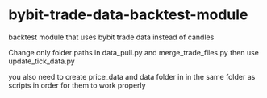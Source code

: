 # bybit-trade-data-backtest-module
 backtest module that uses bybit trade data instead of candles


Change only folder paths in data_pull.py and merge_trade_files.py then use update_tick_data.py

you also need to create price_data and data folder in in the same folder as scripts in order for them to work properly
